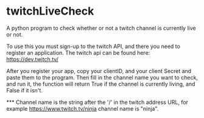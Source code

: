 # twitchLiveCheck
A python program to check whether or not a twitch channel is currently live or not.


To use this you must sign-up to the twitch API, and there you need to register an application.
The twitch api can be found here: https://dev.twitch.tv/

After you register your app, copy your clientID, and your client Secret and paste them to the program.
Then fill in the channel name you want to check, and run it, the function will return True if the channel is currently living, and False if it isn't.
 
*** Channel name is the string after the '/' in the twitch address URL, for example https://www.twitch.tv/ninja channel name is "ninja".

